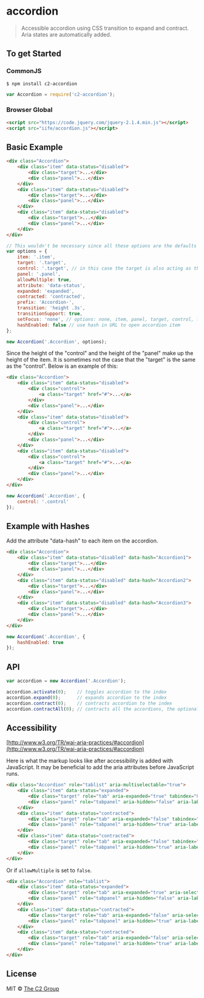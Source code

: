accordion
=========

> Accessible accordion using CSS transition to expand and contract. Aria states are automatically added.


To get Started
--------------

### CommonJS

```
$ npm install c2-accordion
```

```js
var Accordion = require('c2-accordion');
```

### Browser Global

```html
<script src="https://code.jquery.com/jquery-2.1.4.min.js"></script>
<script src="iife/accordion.js"></script>
```


Basic Example
-------------

```html
<div class="Accordion">
    <div class="item" data-status="disabled">
        <div class="target">...</div>
        <div class="panel">...</div>
    </div>
    <div class="item" data-status="disabled">
        <div class="target">...</div>
        <div class="panel">...</div>
    </div>
    <div class="item" data-status="disabled">
        <div class="target">...</div>
        <div class="panel">...</div>
    </div>
</div>
```

```js
// This wouldn't be necessary since all these options are the defaults
var options = {
    item: '.item',
    target: '.target',
    control: '.target', // in this case the target is also acting as the control
    panel: '.panel',
    allowMultiple: true,
    attribute: 'data-status',
    expanded: 'expanded',
    contracted: 'contracted',
    prefix: 'Accordion-',
    transition: 'height .3s',
    transitionSupport: true,
    setFocus: 'none', // options: none, item, panel, target, control, first
    hashEnabled: false // use hash in URL to open accordion item
};

new Accordion('.Accordion', options);
```

Since the height of the "control" and the height of the "panel" make up the height of the item. It is sometimes not the case that the "target" is the same as the "control". Below is an example of this:

```html
<div class="Accordion">
    <div class="item" data-status="disabled">
        <div class="control">
            <a class="target" href="#">...</a>
        </div>
        <div class="panel">...</div>
    </div>
    <div class="item" data-status="disabled">
        <div class="control">
            <a class="target" href="#">...</a>
        </div>
        <div class="panel">...</div>
    </div>
    <div class="item" data-status="disabled">
        <div class="control">
            <a class="target" href="#">...</a>
        </div>
        <div class="panel">...</div>
    </div>
</div>
```

```js
new Accordion('.Accordion', {
    control: '.control'
});
```

Example with Hashes
-------------------

Add the attribute "data-hash" to each item on the accordion.

```html
<div class="Accordion">
    <div class="item" data-status="disabled" data-hash="Accordion1">
        <div class="target">...</div>
        <div class="panel">...</div>
    </div>
    <div class="item" data-status="disabled" data-hash="Accordion2">
        <div class="target">...</div>
        <div class="panel">...</div>
    </div>
    <div class="item" data-status="disabled" data-hash="Accordion3">
        <div class="target">...</div>
        <div class="panel">...</div>
    </div>
</div>
```

```js
new Accordion('.Accordion', {
    hashEnabled: true
});
```

API
---

```js
var accordion = new Accordion('.Accordion');

accordion.activate(0);    // toggles accordion to the index
accordion.expand(0);      // expands accordion to the index
accordion.contract(0);    // contracts accordion to the index
accordion.contractAll(0); // contracts all the accordions, the optional parameter is an index that gets ignored
```

Accessibility
-------------

[http://www.w3.org/TR/wai-aria-practices/#accordion](http://www.w3.org/TR/wai-aria-practices/#accordion)

Here is what the markup looks like after accessibility is added with JavaScript. It may be beneficial to add the aria attributes before JavaScript runs.

```html
<div class="Accordion" role="tablist" aria-multiselectable="true">
    <div class="item" data-status="expanded">
        <div class="target" role="tab" aria-expanded="true" tabindex="0" id="Accordion-1-1">...</div>
        <div class="panel" role="tabpanel" aria-hidden="false" aria-labelledby="Accordion-1-1">...</div>
    </div>
    <div class="item" data-status="contracted">
        <div class="target" role="tab" aria-expanded="false" tabindex="0" id="Accordion-1-2">...</div>
        <div class="panel" role="tabpanel" aria-hidden="true" aria-labelledby="Accordion-1-2">...</div>
    </div>
    <div class="item" data-status="contracted">
        <div class="target" role="tab" aria-expanded="false" tabindex="0" id="Accordion-1-3">...</div>
        <div class="panel" role="tabpanel" aria-hidden="true" aria-labelledby="Accordion-1-3">...</div>
    </div>
</div>
```

Or if `allowMultiple` is set to `false`.

```html
<div class="Accordion" role="tablist">
    <div class="item" data-status="expanded">
        <div class="target" role="tab" aria-expanded="true" aria-selected="true" tabindex="0" id="Accordion-2-1">...</div>
        <div class="panel" role="tabpanel" aria-hidden="false" aria-labelledby="Accordion-2-1">...</div>
    </div>
    <div class="item" data-status="contracted">
        <div class="target" role="tab" aria-expanded="false" aria-selected="false" tabindex="0" id="Accordion-2-2">...</div>
        <div class="panel" role="tabpanel" aria-hidden="true" aria-labelledby="Accordion-2-2">...</div>
    </div>
    <div class="item" data-status="contracted">
        <div class="target" role="tab" aria-expanded="false" aria-selected="false" tabindex="0" id="Accordion-2-3">...</div>
        <div class="panel" role="tabpanel" aria-hidden="true" aria-labelledby="Accordion-2-3">...</div>
    </div>
</div>
```


License
-------

MIT © [The C2 Group](https://c2experience.com)
